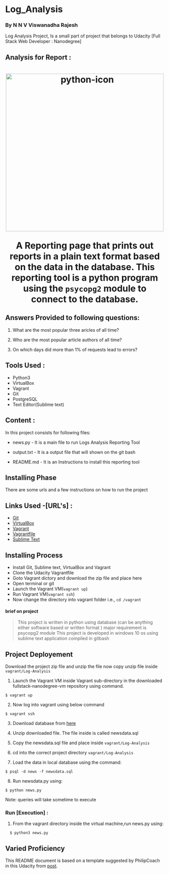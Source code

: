 # Log_Analysis
### By N N V Viswanadha Rajesh

Log Analysis Project, Is a small part of project that belongs to Udacity [Full Stack Web Developer : Nanodegree]

## Analysis for Report :

<h1 align="center">
  <a href="https://github.com/Rajesh98VISWA/Log_Analysis"><img src="http://mathalope.co.uk/wp-content/uploads/2015/04/python-udacity-672x299.png" alt="python-icon" width="500"></a>
  <br>

A Reporting page that prints out reports in a plain text format based on the data in the database. This reporting tool is a python program using the `psycopg2` module to connect to the database.

## Answers Provided to following questions:

1. What are the most popular three aricles of all time?
   
2. Who are the most popular article authors of all time?

3. On which days did more than 1% of requests lead to errors?
   

## Tools Used :

* Python3
* VirtualBox
* Vagrant
* Git
* PostgreSQL
* Text Editor(Sublime text)

## Content :

In this project consists for following files:

* news.py - It is a main file to run Logs Analysis Reporting Tool

* output.txt - It is a output file that will shown on the git bash

* README.md - It is an Instructions to install this reporting tool

## Installing Phase

There are some urls and a few instructions on how to run the project

## Links Used -[URL's] :
- [Git](https://git-scm.com/downloads)
- [VirtualBox](https://www.virtualbox.org/wiki/Downloads)
- [Vagrant](https://www.vagrantup.com/)
- [Vagrantfile](https://https://github.com/udacity/fullstack-nanodegree-vm)
- [Sublime Text](https://www.sublimetext.com/3)

## Installing Process

* Install Git, Sublime text, VirtualBox and Vagrant
* Clone the Udacity Vagrantfile
* Goto Vagrant dictory and download the zip file and place here 
* Open terminal or git
* Launch the Vagrant VM(`vagrant up`)
* Run Vagrant VM(`vagrant ssh`)
* Now change the directory into vagrant folder i.e., `cd /vagrant`

#### brief on project
> This project is written in python 
> using database (can be anything either software based or written format )
> major requirement is psycopg2 module
> This project is developed in windows 10 os
> using sublime text application
> compiled in gitbash


## Project Deployement

Download the project zip file and unzip the file now copy unzip file inside `vagrant/Log-Analysis`

1. Launch the Vagrant VM inside Vagrant sub-directory in the downloaded fullstack-nanodegree-vm repository using command.

```
$ vagrant up
```
2. Now log into vagrant using below command

```
$ vagrant ssh
```
3. Download database from [here](https://d17h27t6h515a5.cloudfront.net/topher/2016/August/57b5f748_newsdata/newsdata.zip)

4. Unzip downloaded file. The file inside is called newsdata.sql

5. Copy the newsdata.sql file and place inside `vagrant/Log-Analysis` 

6. cd into the correct project directory `vagrant/Log-Analysis`

7. Load the data in local database using the command:

```
$ psql -d news -f newsdata.sql
```
8. Run newsdata.py using:

```
$ python news.py
```
Note: queries will take sometime to execute

### Run [Execution] :
  1. From the vagrant directory inside the virtual machine,run news.py using:
  ```
    $ python3 news.py
  ```

## Varied Proficiency

This README document is based on a template suggested by PhilipCoach in this Udacity from [post](https://discussions.udacity.com/t/readme-files-in-project-1/23524).



